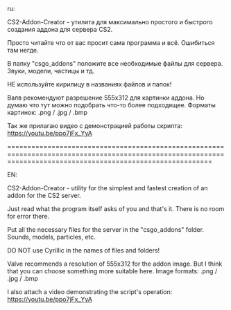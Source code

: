 ru:

CS2-Addon-Creator - утилита для максимально простого и быстрого создания аддона для сервера CS2. 

Просто читайте что от вас просит сама программа и всё. Ошибиться там негде. 

В папку "csgo_addons" положите все необходимые файлы для сервера. Звуки, модели, частицы и тд.

НЕ используйте кирилицу в названиях файлов и папок!

Валв рекомендуют разрешение 555x312 для картинки аддона. Но думаю что тут можно подобрать что-то более подходящее. Форматы картинок: .png / .jpg / .bmp

Так же прилагаю видео с демонстрацией работы скрипта: https://youtu.be/ppo7jFx_YyA

===============================================================================================================================================================

EN:

CS2-Addon-Creator - utility for the simplest and fastest creation of an addon for the CS2 server.

Just read what the program itself asks of you and that's it. There is no room for error there.

Put all the necessary files for the server in the "csgo_addons" folder. Sounds, models, particles, etc.

DO NOT use Cyrillic in the names of files and folders!

Valve recommends a resolution of 555x312 for the addon image. But I think that you can choose something more suitable here. Image formats: .png / .jpg / .bmp

I also attach a video demonstrating the script's operation: https://youtu.be/ppo7jFx_YyA
